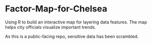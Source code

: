# Factor-Map-for-Chelsea
Using R to build an interactive map for layering data features. The map helps city officials visualize important trends.

As this is a public-facing repo, sensitive data has been scrambled.
